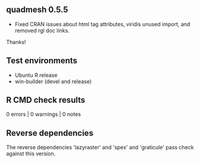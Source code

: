 ## quadmesh 0.5.5


* Fixed CRAN issues about html tag attributes, viridis unused import, and removed rgl doc links. 

Thanks!

## Test environments

* Ubuntu R release
* win-builder (devel and release)

## R CMD check results

0 errors | 0 warnings | 0 notes


## Reverse dependencies

The reverse dependencies 'lazyraster' and 'spex' and 'graticule' pass check against this version. 
